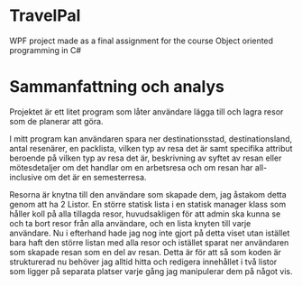 # TravelPal
 WPF project made as a final assignment for the course Object oriented programming in C#



# Sammanfattning och analys
Projektet är ett litet program som låter användare lägga till och lagra resor som de planerar att göra. 

I mitt program kan användaren spara ner destinationsstad, destinationsland, antal resenärer, en packlista, vilken typ av resa det är samt specifika attribut beroende på vilken typ av resa det är, beskrivning av syftet av resan eller mötesdetaljer om det handlar om en arbetsresa och om resan har all-inclusive om det är en semesterresa.

Resorna är knytna till den användare som skapade dem, jag åstakom detta genom att ha 2 Listor. En större statisk lista i en statisk manager klass som håller koll på alla tillagda resor, huvudsakligen för att admin ska kunna se och ta bort resor från alla användare, och en lista knyten till varje användare. Nu i efterhand hade jag nog inte gjort på detta viset utan istället bara haft den större listan med alla resor och istället sparat ner användaren som skapade resan som en del av resan.
Detta är för att så som koden är strukturerad nu behöver jag alltid hitta och redigera innehållet i två listor som ligger på separata platser varje gång jag manipulerar dem på något vis.
